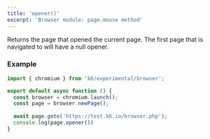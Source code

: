 ```yaml
---
title: 'opener()'
excerpt: 'Browser module: page.mouse method'
---
```


Returns the page that opened the current page. The first page that is navigated to will have a null opener.

### Example

<CodeGroup labels={[]}>

```javascript
import { chromium } from 'k6/experimental/browser';

export default async function () {
  const browser = chromium.launch();
  const page = browser.newPage();
  
  await page.goto('https://test.k6.io/browser.php');
  console.log(page.opener())
}
```

</CodeGroup>